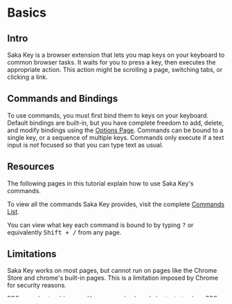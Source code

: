 # Basics

## Intro

Saka Key is a browser extension that lets you map keys on your keyboard to common browser tasks. It waits for you to press a key, then executes the appropriate action. This action might be scrolling a page, switching tabs, or clicking a link.

## Commands and Bindings

To use commands, you must first bind them to keys on your keyboard. Default bindings are built-in, but you have complete freedom to add, delete, and modify bindings using the [Options Page](). Commands can be bound to a single key, or a sequence of multiple keys. Commands only execute if a text input is *not* focused so that you can type text as usual.

## Resources

The following pages in this tutorial explain how to use Saka Key's commands.

To view all the commands Saka Key provides, visit the complete [Commands List](). 

You can view what key each command is bound to by typing <kbd>?</kbd> or equivalently <kbd>Shift + /</kbd>  from any page.

## Limitations

Saka Key works on most pages, but cannot run on pages like the Chrome Store and chrome's built-in pages. This is a limitation imposed by Chrome for security reasons.

PDFs are also troublesome. You can use keyboard shortcuts to close PDF tabs and switch to other tabs, but you cannot scroll PDFs.

To work around these limitations, I recommend learning the following Chrome shortcuts

* <kbd>Ctrl + Tab</kbd> - switches to the next tab
* <kbd>Ctrl + Shift + Tab</kbd> - switches to the previous tab
* <kbd>Ctrl + W</kbd> - closes the current tab.

## Profiles

Most of the time you want to browse the web with both hands, but sometimes you might want to browse with just your left hand. To make this possible, Saka Key lets you define [Settings Profiles]() that are easy to switch between. The default profile for new users is **Safe Mode**, which only binds a few *safe* commands like scrolling and zooming. *Unsafe* commands trigger irreversible changes like closing the current tab. When you become more comfortable with Saka Key, try switching to a profile with *unsafe* commands.

This tutorial assumes you're a new user using the **Safe Mode** profile. If you are using some other profile, commands may be mapped to different keys.